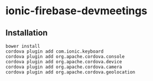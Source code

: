 # ionic-firebase-devmeetings

## Installation

	bower install
	cordova plugin add com.ionic.keyboard
	cordova plugin add org.apache.cordova.console
	cordova plugin add org.apache.cordova.device
	cordova plugin add org.apache.cordova.camera
	cordova plugin add org.apache.cordova.geolocation
